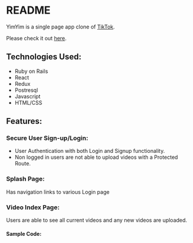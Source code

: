 # README

YimYim is a single page app clone of [TikTok](https://tiktok.com/).

Please check it out [here](https://yimyum.herokuapp.com//).

## Technologies Used:

* Ruby on Rails
* React
* Redux
* Postresql
* Javascript
* HTML/CSS


## Features:

### Secure User Sign-up/Login:

* User Authentication with both Login and Signup functionality.
* Non logged in users are not able to upload videos with a Protected Route.

### Splash Page:

Has navigation links to various Login page

### Video Index Page:

Users are able to see all current videos and any new videos are uploaded.


#### Sample Code:
